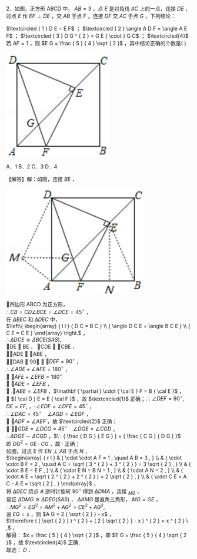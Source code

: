2．如图，正方形 ABCD 中， $A B = 3$ ，点 $E$ 是对角线 $A C$ 上的一点，连接 $D E$ ，过点 $E$ 作 $E F \perp D E$ ，交 $A B$ 于点 $F$ ，连接 $D F$ 交 $A C$ 于点 $G$ ，下列结论：

$\textcircled { 1 } D E = E F$ ； $\textcircled { 2 } \angle A D F = \angle A E F$ ； $\textcircled { 3 } D G ^ { 2 } = G E { \cdot } G C$ ； $\textcircled{4}$ 若 $A F = 1$ ，则 $E G = \frac { 5 } { 4 } \sqrt { 2 }$ ，其中结论正确的个数是( )

![](<../../qs_image_DB/专题1-5_正方形基本型·母题溯源（解析版）_/102d7d9725aecaa4a8fec2a72b42270ef0af9ae7fcb14b146b1bd2750aee9af1.jpg>)

A．1 B．2 C．3 D．4

【解答】解：如图，连接 $B E$ ，

![](<../../qs_image_DB/专题1-5_正方形基本型·母题溯源（解析版）_/ffb75bd662546860a9bad2300a975adccb1546244fb03cb730ab048144a6abbf.jpg>)

四边形 ABCD 为正方形，  
$\therefore C B = C D \angle B C E = \angle D C E = 4 5 ^ { \circ }$ ，  
在 $\Delta B E C$ 和 $\Delta D E C$ 中，  
$\left\{ \begin{array} { l l } { D C = B C } \\ { \angle D C E = \angle B C E } \\ { C E = C E } \end{array} \right.$ ，  
$\therefore \Delta D C E \cong \Delta B C E ( S A S ) ,$   
DE  BE ， CDE  CBE ，  
ADE  ABE ，  
DAB  90 ， $\angle D E F = 9 0 ^ { \circ }$ ，  
$\therefore \angle A D E + \angle A F E = 1 8 0 ^ { \circ }$ ，  
 $\angle A F E + \angle E F B = 1 8 0 ^ { \circ }$   
 $\angle A D E = \angle E F B$ ，  
 $. \angle A B E = \angle E F B$ ，$\mathbf { \partial } \cdot { \cal E } F = B { \cal E }$ ，  
 ${ \cal D } E = E { \cal F }$ ，故 $\textcircled{1}$ 正确；$\therefore \angle D E F = 9 0 ^ { \circ } , D E = E F ,$ ，$\cdot \angle E D F = \angle D F E = 4 5 ^ { \circ }$ ，  
$\therefore \angle D A C = 4 5 ^ { \circ } \quad \angle A G D = \angle E G F$ ，  
 $\angle A D F = \angle A E F$ ，故 $\textcircled{2}$ 正确；  
 $\cdot \angle G D E = \angle D C G = 4 5 ^ { \circ } \quad \angle D G E = \angle C G D$ ，  
$\therefore \Delta D G E \sim \Delta C G D$ ，$\ : { \frac { D G } { E G } } = { \frac { C G } { D G } }$   
即 $D G ^ { 2 } = G E { \cdot } C G$ ，故 $\cdot$ 正确；  
如图，过点 $E$ 作 $E N \perp A B$ 于点 $N$ ，  
$\begin{array} { r l } & { \cdot \cdot A F = 1 , \quad A B = 3 , } \\ & { \cdot \cdot B F = 2 , \quad A C = \sqrt { 3 ^ { 2 } + 3 ^ { 2 } } = 3 \sqrt { 2 } , } \\ & { \cdot B E = E F , } \\ & { \cdot E N = B N = 1 , } \\ & { \cdot A N = 2 , } \\ & { \cdot A E = \sqrt { 2 ^ { 2 } + 2 ^ { 2 } } = 2 \sqrt { 2 } , } \\ & { \cdot C E = A C - A E = \sqrt { 2 } , } \end{array}$ ，  
将 $\Delta D E C$ 绕点 $A$ 逆时针旋转 $9 0 ^ { \circ }$ 得到 $\Delta D M A$ ，连接 $_ { M G }$ ，  
易证 $\Delta D M G \cong \Delta D E G ( S A S )$ ， $\Delta { } A M G$ 是直角三角形，$. M G = G E$ ，  
$\therefore M G ^ { 2 } = E G ^ { 2 } = A M ^ { 2 } + A G ^ { 2 } = C E ^ { 2 } + A G ^ { 2 } ,$   
设 $E G = x$ ，则 $A G = 2 { \sqrt { 2 } } - x$ ，  
$\therefore ( { \sqrt { 2 } } ) ^ { 2 } + ( 2 { \sqrt { 2 } } - x ) ^ { 2 } = x ^ { 2 } \ ,$ ，  
解得： $x = \frac { 5 } { 4 } \sqrt { 2 }$ ，即 $E G = \frac { 5 } { 4 } \sqrt { 2 }$ ，故 $\textcircled{4}$ 正确．  
故选： $D$ ．
